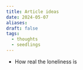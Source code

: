```yaml
---
title: Article ideas
date: 2024-05-07
aliases: 
draft: false
tags:
  - thoughts
  - seedlings
---
```


- How real the loneliness is